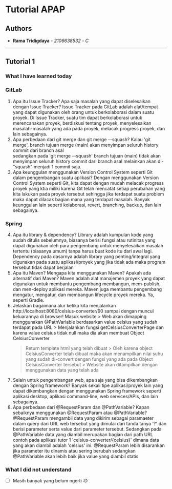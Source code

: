 # Tutorial APAP

## Authors

* **Rama Tridigdaya** - *2106638532* - *C*

---
## Tutorial 1
### What I have learned today
### GitLab
1. Apa itu Issue Tracker? Apa saja masalah yang dapat diselesaikan dengan Issue Tracker?
   Issue Tracker pada GitLab adalah alat/tempat yang dapat digunakan oleh orang untuk berkolaborasi dalam suatu proyek. Di Issue 
   Tracker, suatu tim dapat berkolaborasi untuk merencanakan proyek, berdiskusi tentang proyek, menyelesaikan masalah-masalah
   yang ada pada proyek, melacak progress proyek, dan lain sebagainya.  
2. Apa perbedaan dari git merge dan git merge --squash?
   Kalau 'git merge', branch tujuan merge (main) akan menyimpan seluruh history commit dari branch asal  
   sedangkan pada 'git merge --squash' branch tujuan (main) tidak akan menyimpan seluruh history commit dari branch asal melainkan
   akan di-"squash" menjadi 1 commit saja.
3. Apa keunggulan menggunakan Version Control System seperti Git dalam pengembangan suatu aplikasi?
   Dengan menggunakan Version Control System seperti Git, kita dapat dengan mudah melacak progress proyek yang ktia miliki
   karena Git telah mencatat setiap perubahan yang kita lakukan pada proyek tersebut sehingga jika terdapat suatu problem
   maka dapat dilacak bagian mana yang terdapat masalah. Banyak keunggulan lain seperti kolaborasi, revert, branching, backup,
   dan lain sebagainya.
### Spring
4. Apa itu library & dependency?
   Library adalah kumpulan kode yang sudah ditulis sebelumnya, biasanya berisi fungsi atau rutinitas yang dapat digunakan
   oleh para pengembang untuk menyelesaikan masalah tertentu (biasanya umum) tanpa harus buat kode itu dari awal lagi.
   Dependency pada dasarnya adalah library yang penting/integral yang digunakan pada suatu aplikasi/proyek yang jika 
   tidak ada maka program tersebut tidak dapat berjalan 
5. Apa itu Maven? Mengapa kita menggunakan Maven? Apakah ada alternatif dari Maven?
   Maven adalah alat manajemen proyek yang dapat digunakan untuk membantu pengembang membangun, mem-publish, dan men-deploy 
   aplikasi mereka. Maven juga membantu pengembang mengatur, mengatur, dan membangun lifecycle proyek mereka. Ya, seperti Gradle.  
6. Jelaskan bagaimana alur ketika kita menjalankan http://localhost:8080/celsius-converter/90 sampai dengan muncul keluarannya di browser!
   Masuk website > Web akan dimapping menggunakan @PathVariable berdasarkan value celsius yang sudah terdapat pada URL >
   Menjalankan fungsi getCelsiusConverterPage dan karena value celsius tidak null maka dia akan membuat Object CelsiusConverter
   > Return template html yang telah dibuat > Oleh karena object CelsiusConverter telah dibuat maka akan menampilkan
   nilai suhu yang sudah di-convert dengan fungsi yang ada pada Object CelsiusConverter tersebut > Website akan ditampilkan
   dengan menggunakan data yang telah ada
7. Selain untuk pengembangan web, apa saja yang bisa dikembangkan dengan Spring framework?
   Banyak sekali tipe aplikasi/proyek lain yang dapat dikembangkan dengan menggunakan Spring framework seperti aplikasi
   desktop, aplikasi command-line, web services/APIs, dan lain sebagainya.
8. Apa perbedaan dari @RequestParam dan @PathVariable? Kapan sebaiknya menggunakan @RequestParam atau @PathVariable?
   @RequestParam mengambil data yang dikirim sebagai paramaeter dalam query dari URL web tersebut yang dimulai dari tanda 
   tanya '?' dan berisi parameter serta value dari parameter tersebut. Sedangkan pada @PathVariable data yang diambil merupakan
   bagian dari path URL contoh pada aplikasi tutor 1 'celsius-converter/{celsius}' dimana data yang akan diambil adalah
   'celsius' ini. @RequestParam lebih disarankan jika parameter itu dinamis atau sering berubah sedangkan @PathVariable akan
   lebih baik jika value yang diambil statis

### What I did not understand
- [ ] Masih banyak yang belum ngerti :D
